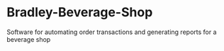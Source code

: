 # Bradley-Beverage-Shop
Software for automating order transactions and generating reports for a beverage shop
